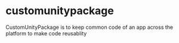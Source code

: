 # customunitypackage
CustomUnityPackage is to keep common code of an app across the platform to make code reusablity 
